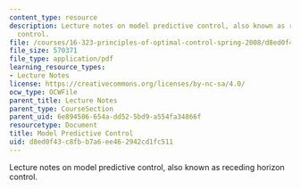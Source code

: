 ```yaml
---
content_type: resource
description: Lecture notes on model predictive control, also known as receding horizon
  control.
file: /courses/16-323-principles-of-optimal-control-spring-2008/d8ed0f43c8fbb7a6ee462942cd1fc511_lec16.pdf
file_size: 570371
file_type: application/pdf
learning_resource_types:
- Lecture Notes
license: https://creativecommons.org/licenses/by-nc-sa/4.0/
ocw_type: OCWFile
parent_title: Lecture Notes
parent_type: CourseSection
parent_uid: 6e894506-654a-dd52-5bd9-a554fa34866f
resourcetype: Document
title: Model Predictive Control
uid: d8ed0f43-c8fb-b7a6-ee46-2942cd1fc511
---
```

Lecture notes on model predictive control, also known as receding horizon control.